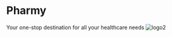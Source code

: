 
# Pharmy

Your one-stop destination for all your healthcare needs
![logo2](https://user-images.githubusercontent.com/97466150/230714021-5ec621d8-bfc4-4512-9d63-20d4d067ff51.png)
